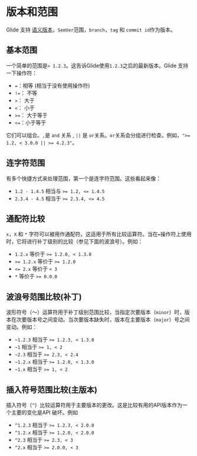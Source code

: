 # 版本和范围

Glide 支持 [语义版本](http://semver.org)，`SemVer`范围，`branch`，`tag` 和 `commit id`作为版本。

## 基本范围
一个简单的范围是`> 1.2.3`。这告诉Glide使用`1.2.3`之后的最新版本。Glide 支持一下操作符：

* `=`：相等 (相当于没有使用操作符)
* `!=`： 不等
* `>`： 大于
* `<`： 小于 
* `>=`： 大于等于
* `<=`：小于等于

它们可以组合。`,`是 `and` 关系 , `||` 是 `or`关系。`or`关系会分组进行检查。例如，`">= 1.2, < 3.0.0 || >= 4.2.3"`。

## 连字符范围

有多个快捷方式来处理范围，第一个是连字符范围。这些看起来像：

* `1.2 - 1.4.5` 相当与 `>= 1.2, <= 1.4.5`
* `2.3.4 - 4.5` 相当于 `>= 2.3.4, <= 4.5`

## 通配符比较

`x`，`X` 和 `*` 字符可以被用作通配符。这适用于所有比较运算符。当在`=`操作符上使用时，它将进行补丁级别的比较（参见下面的波浪号）。例如：

* `1.2.x` 等价于 `>= 1.2.0, < 1.3.0`
* `>= 1.2.x` 等价于 `>= 1.2.0`
* `<= 2.x` 等价于 `< 3`
* `*` 等价于 `>= 0.0.0`

## 波浪号范围比较(补丁)

波形符号（〜）运算符用于补丁级别范围比较，当指定次要版本（`minor`）时，版本在次要版本号之间变动。当次要版本缺失时，版本在主要版本（`major`）号之间变动。例如：

* `~1.2.3` 相当于 `>= 1.2.3, < 1.3.0`
* `~1` 相当于 `>= 1, < 2`
* `~2.3` 相当于 `>= 2.3, < 2.4`
* `~1.2.x` 相当于 `>= 1.2.0, < 1.3.0`
* `~1.x` 相当于 `>= 1, < 2`

## 插入符号范围比较(主版本)

插入符号（`^`）比较运算符用于主要版本的更改。这是比较有用的API版本作为一个主要的变化是API 破坏。例如

* `^1.2.3` 相当于 `>= 1.2.3, < 2.0.0`
* `^1.2.x` 相当于 `>= 1.2.0, < 2.0.0`
* `^2.3` 相当于 `>= 2.3, < 3`
* `^2.x` 相当于 `>= 2.0.0, < 3`
